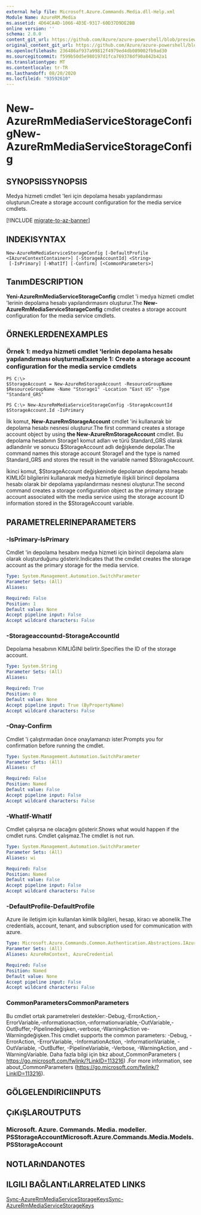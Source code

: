 ```yaml
---
external help file: Microsoft.Azure.Commands.Media.dll-Help.xml
Module Name: AzureRM.Media
ms.assetid: 4D64CA4D-1066-4D3E-9317-60D37D9DE2BB
online version: ''
schema: 2.0.0
content_git_url: https://github.com/Azure/azure-powershell/blob/preview/src/ResourceManager/Media/Commands.Media/help/New-AzureRmMediaServiceStorageConfig.md
original_content_git_url: https://github.com/Azure/azure-powershell/blob/preview/src/ResourceManager/Media/Commands.Media/help/New-AzureRmMediaServiceStorageConfig.md
ms.openlocfilehash: 236486af937a99812f4979ed4db089002fb9ad30
ms.sourcegitcommit: f599b50d5e980197d1fca769378df90a842b42a1
ms.translationtype: MT
ms.contentlocale: tr-TR
ms.lasthandoff: 08/20/2020
ms.locfileid: "93592610"
---
```

# <span data-ttu-id="0c2fb-101">New-AzureRmMediaServiceStorageConfig</span><span class="sxs-lookup"><span data-stu-id="0c2fb-101">New-AzureRmMediaServiceStorageConfig</span></span>

## <span data-ttu-id="0c2fb-102">SYNOPSIS</span><span class="sxs-lookup"><span data-stu-id="0c2fb-102">SYNOPSIS</span></span>
<span data-ttu-id="0c2fb-103">Medya hizmeti cmdlet 'leri için depolama hesabı yapılandırması oluşturun.</span><span class="sxs-lookup"><span data-stu-id="0c2fb-103">Create a storage account configuration for the media service cmdlets.</span></span>

[!INCLUDE [migrate-to-az-banner](../../includes/migrate-to-az-banner.md)]

## <span data-ttu-id="0c2fb-104">INDEKI</span><span class="sxs-lookup"><span data-stu-id="0c2fb-104">SYNTAX</span></span>

```
New-AzureRmMediaServiceStorageConfig [-DefaultProfile <IAzureContextContainer>] [-StorageAccountId] <String>
 [-IsPrimary] [-WhatIf] [-Confirm] [<CommonParameters>]
```

## <span data-ttu-id="0c2fb-105">Tanım</span><span class="sxs-lookup"><span data-stu-id="0c2fb-105">DESCRIPTION</span></span>
<span data-ttu-id="0c2fb-106">**Yeni-AzureRmMediaServiceStorageConfig** cmdlet 'i medya hizmeti cmdlet 'lerinin depolama hesabı yapılandırmasını oluşturur.</span><span class="sxs-lookup"><span data-stu-id="0c2fb-106">The **New-AzureRmMediaServiceStorageConfig** cmdlet creates a storage account configuration for the media service cmdlets.</span></span>

## <span data-ttu-id="0c2fb-107">ÖRNEKLERDEN</span><span class="sxs-lookup"><span data-stu-id="0c2fb-107">EXAMPLES</span></span>

### <span data-ttu-id="0c2fb-108">Örnek 1: medya hizmeti cmdlet 'lerinin depolama hesabı yapılandırması oluşturma</span><span class="sxs-lookup"><span data-stu-id="0c2fb-108">Example 1: Create a storage account configuration for the media service cmdlets</span></span>
```
PS C:\>
$StorageAccount = New-AzureRmStorageAccount -ResourceGroupName $ResourceGroupName -Name "Storage1" -Location "East US" -Type "Standard_GRS"

PS C:\> New-AzureRmMediaServiceStorageConfig -StorageAccountId $StorageAccount.Id -IsPrimary
```

<span data-ttu-id="0c2fb-109">İlk komut, **New-AzureRmStorageAccount** cmdlet 'ini kullanarak bir depolama hesabı nesnesi oluşturur.</span><span class="sxs-lookup"><span data-stu-id="0c2fb-109">The first command creates a storage account object by using **the New-AzureRmStorageAccount** cmdlet.</span></span>
<span data-ttu-id="0c2fb-110">Bu depolama hesabının Storage1 komut adları ve türü Standard_GRS olarak adlandırılır ve sonucu $StorageAccount adlı değişkende depolar.</span><span class="sxs-lookup"><span data-stu-id="0c2fb-110">The command names this storage account Storage1 and the type is named Standard_GRS and stores the result in the variable named $StorageAccount.</span></span>

<span data-ttu-id="0c2fb-111">İkinci komut, $StorageAccount değişkeninde depolanan depolama hesabı KIMLIĞI bilgilerini kullanarak medya hizmetiyle ilişkili birincil depolama hesabı olarak bir depolama yapılandırması nesnesi oluşturur.</span><span class="sxs-lookup"><span data-stu-id="0c2fb-111">The second command creates a storage configuration object as the primary storage account associated with the media service using the storage account ID information stored in the $StorageAccount variable.</span></span>

## <span data-ttu-id="0c2fb-112">PARAMETRELERINE</span><span class="sxs-lookup"><span data-stu-id="0c2fb-112">PARAMETERS</span></span>

### <span data-ttu-id="0c2fb-113">-IsPrimary</span><span class="sxs-lookup"><span data-stu-id="0c2fb-113">-IsPrimary</span></span>
<span data-ttu-id="0c2fb-114">Cmdlet 'in depolama hesabını medya hizmeti için birincil depolama alanı olarak oluşturduğunu gösterir.</span><span class="sxs-lookup"><span data-stu-id="0c2fb-114">Indicates that the cmdlet creates the storage account as the primary storage for the media service.</span></span>

```yaml
Type: System.Management.Automation.SwitchParameter
Parameter Sets: (All)
Aliases: 

Required: False
Position: 1
Default value: None
Accept pipeline input: False
Accept wildcard characters: False
```

### <span data-ttu-id="0c2fb-115">-Storageaccountıd</span><span class="sxs-lookup"><span data-stu-id="0c2fb-115">-StorageAccountId</span></span>
<span data-ttu-id="0c2fb-116">Depolama hesabının KIMLIĞINI belirtir.</span><span class="sxs-lookup"><span data-stu-id="0c2fb-116">Specifies the ID of the storage account.</span></span>

```yaml
Type: System.String
Parameter Sets: (All)
Aliases: 

Required: True
Position: 0
Default value: None
Accept pipeline input: True (ByPropertyName)
Accept wildcard characters: False
```

### <span data-ttu-id="0c2fb-117">-Onay</span><span class="sxs-lookup"><span data-stu-id="0c2fb-117">-Confirm</span></span>
<span data-ttu-id="0c2fb-118">Cmdlet 'i çalıştırmadan önce onaylamanızı ister.</span><span class="sxs-lookup"><span data-stu-id="0c2fb-118">Prompts you for confirmation before running the cmdlet.</span></span>

```yaml
Type: System.Management.Automation.SwitchParameter
Parameter Sets: (All)
Aliases: cf

Required: False
Position: Named
Default value: False
Accept pipeline input: False
Accept wildcard characters: False
```

### <span data-ttu-id="0c2fb-119">-WhatIf</span><span class="sxs-lookup"><span data-stu-id="0c2fb-119">-WhatIf</span></span>
<span data-ttu-id="0c2fb-120">Cmdlet çalışırsa ne olacağını gösterir.</span><span class="sxs-lookup"><span data-stu-id="0c2fb-120">Shows what would happen if the cmdlet runs.</span></span>
<span data-ttu-id="0c2fb-121">Cmdlet çalışmaz.</span><span class="sxs-lookup"><span data-stu-id="0c2fb-121">The cmdlet is not run.</span></span>

```yaml
Type: System.Management.Automation.SwitchParameter
Parameter Sets: (All)
Aliases: wi

Required: False
Position: Named
Default value: False
Accept pipeline input: False
Accept wildcard characters: False
```

### <span data-ttu-id="0c2fb-122">-DefaultProfile</span><span class="sxs-lookup"><span data-stu-id="0c2fb-122">-DefaultProfile</span></span>
<span data-ttu-id="0c2fb-123">Azure ile iletişim için kullanılan kimlik bilgileri, hesap, kiracı ve abonelik.</span><span class="sxs-lookup"><span data-stu-id="0c2fb-123">The credentials, account, tenant, and subscription used for communication with azure.</span></span>

```yaml
Type: Microsoft.Azure.Commands.Common.Authentication.Abstractions.IAzureContextContainer
Parameter Sets: (All)
Aliases: AzureRmContext, AzureCredential

Required: False
Position: Named
Default value: None
Accept pipeline input: False
Accept wildcard characters: False
```

### <span data-ttu-id="0c2fb-124">CommonParameters</span><span class="sxs-lookup"><span data-stu-id="0c2fb-124">CommonParameters</span></span>
<span data-ttu-id="0c2fb-125">Bu cmdlet ortak parametreleri destekler:-Debug,-ErrorAction,-ErrorVariable,-ınformationaction,-ınformationvariable,-OutVariable,-OutBuffer,-Pipelinedeğişken,-verbose,-WarningAction ve-Warningdeğişken.</span><span class="sxs-lookup"><span data-stu-id="0c2fb-125">This cmdlet supports the common parameters: -Debug, -ErrorAction, -ErrorVariable, -InformationAction, -InformationVariable, -OutVariable, -OutBuffer, -PipelineVariable, -Verbose, -WarningAction, and -WarningVariable.</span></span> <span data-ttu-id="0c2fb-126">Daha fazla bilgi için bkz about_CommonParameters ( https://go.microsoft.com/fwlink/?LinkID=113216) .</span><span class="sxs-lookup"><span data-stu-id="0c2fb-126">For more information, see about_CommonParameters (https://go.microsoft.com/fwlink/?LinkID=113216).</span></span>

## <span data-ttu-id="0c2fb-127">GÖLGELENDIRICI</span><span class="sxs-lookup"><span data-stu-id="0c2fb-127">INPUTS</span></span>

## <span data-ttu-id="0c2fb-128">ÇıKıŞLAR</span><span class="sxs-lookup"><span data-stu-id="0c2fb-128">OUTPUTS</span></span>

### <span data-ttu-id="0c2fb-129">Microsoft. Azure. Commands. Media. modeller. PSStorageAccount</span><span class="sxs-lookup"><span data-stu-id="0c2fb-129">Microsoft.Azure.Commands.Media.Models.PSStorageAccount</span></span>

## <span data-ttu-id="0c2fb-130">NOTLARıNDA</span><span class="sxs-lookup"><span data-stu-id="0c2fb-130">NOTES</span></span>

## <span data-ttu-id="0c2fb-131">ILGILI BAĞLANTıLAR</span><span class="sxs-lookup"><span data-stu-id="0c2fb-131">RELATED LINKS</span></span>

[<span data-ttu-id="0c2fb-132">Sync-AzureRmMediaServiceStorageKeys</span><span class="sxs-lookup"><span data-stu-id="0c2fb-132">Sync-AzureRmMediaServiceStorageKeys</span></span>](./Sync-AzureRmMediaServiceStorageKeys.md)



